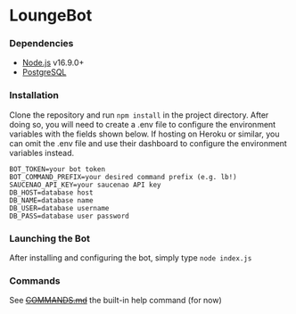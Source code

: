 # LoungeBot
### Dependencies
- [Node.js](https://nodejs.org/) v16.9.0+
- [PostgreSQL](https://www.postgresql.org/)

### Installation
Clone the repository and run `npm install` in the project directory. After doing so, you will need to create a .env file to configure the environment variables with the fields shown below.
If hosting on Heroku or similar, you can omit the .env file and use their dashboard to configure the environment variables instead.
```
BOT_TOKEN=your bot token
BOT_COMMAND_PREFIX=your desired command prefix (e.g. lb!)
SAUCENAO_API_KEY=your saucenao API key
DB_HOST=database host
DB_NAME=database name
DB_USER=database username
DB_PASS=database user password
```
### Launching the Bot
After installing and configuring the bot, simply type `node index.js`
### Commands
See ~~[COMMANDS.md](COMMANDS.md)~~ the built-in help command (for now)
